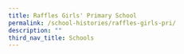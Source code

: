 ```yaml
---
title: Raffles Girls' Primary School
permalink: /school-histories/raffles-girls-pri/
description: ""
third_nav_title: Schools
---
```


